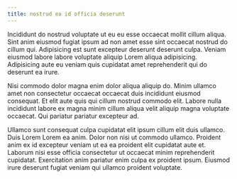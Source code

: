 ```yaml
---
title: nostrud ea id officia deserunt
---
```


Incididunt do nostrud voluptate ut eu eu esse occaecat mollit cillum aliqua. Sint anim eiusmod fugiat ipsum ad non amet esse sint occaecat nostrud do cillum qui. Adipisicing est sunt excepteur deserunt deserunt culpa. Veniam eiusmod labore labore voluptate aliquip Lorem aliqua adipisicing. Adipisicing aute eu veniam quis cupidatat amet reprehenderit qui do deserunt ea irure.

Nisi commodo dolor magna enim dolor aliqua aliquip do. Minim ullamco amet non consectetur occaecat occaecat duis incididunt eiusmod consequat. Et elit aute quis qui cillum nostrud commodo elit. Labore nulla incididunt labore ex magna minim cillum aliqua velit aliquip magna voluptate occaecat. Qui pariatur pariatur excepteur ad.

Ullamco sunt consequat culpa cupidatat elit ipsum cillum elit duis ullamco. Duis Lorem Lorem ea anim. Dolor non nisi ut commodo ullamco. Proident anim ex id excepteur veniam ut ea ea proident elit cupidatat aute et. Laborum nisi esse officia consectetur ut occaecat minim reprehenderit cupidatat. Exercitation anim pariatur enim culpa ex proident ipsum. Eiusmod irure deserunt fugiat veniam qui ullamco proident voluptate.